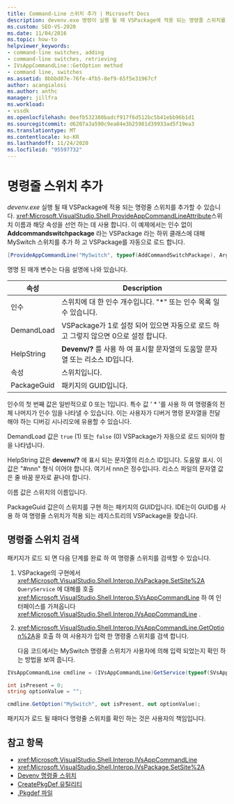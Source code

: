 ```yaml
---
title: Command-Line 스위치 추가 | Microsoft Docs
description: devenv.exe 명령이 실행 될 때 VSPackage에 적용 되는 명령줄 스위치를 추가 하는 방법에 대해 알아봅니다.
ms.custom: SEO-VS-2020
ms.date: 11/04/2016
ms.topic: how-to
helpviewer_keywords:
- command-line switches, adding
- command-line switches, retrieving
- IVsAppCommandLine::GetOption method
- command line, switches
ms.assetid: 8bbbd87e-76fe-4fb5-8ef9-65f5e31967cf
author: acangialosi
ms.author: anthc
manager: jillfra
ms.workload:
- vssdk
ms.openlocfilehash: 0eefb532380badcf917f6d512bc5b41ebb96b1d1
ms.sourcegitcommit: d6207a3a590c9ea84e3b25981d39933ad5f19ea3
ms.translationtype: MT
ms.contentlocale: ko-KR
ms.lasthandoff: 11/24/2020
ms.locfileid: "95597732"
---
```

# <a name="add-command-line-switches"></a>명령줄 스위치 추가
*devenv.exe* 실행 될 때 VSPackage에 적용 되는 명령줄 스위치를 추가할 수 있습니다. <xref:Microsoft.VisualStudio.Shell.ProvideAppCommandLineAttribute>스위치 이름과 해당 속성을 선언 하는 데 사용 합니다. 이 예제에서는 인수 없이 **Addcommandswitchpackage** 라는 VSPackage 라는 하위 클래스에 대해 MySwitch 스위치를 추가 하 고 VSPackage를 자동으로 로드 합니다.

```csharp
[ProvideAppCommandLine("MySwitch", typeof(AddCommandSwitchPackage), Arguments = "0", DemandLoad = 1)]
```

 명명 된 매개 변수는 다음 설명에 나와 있습니다.

|속성|Description|
|-|-|
| 인수 | 스위치에 대 한 인수 개수입니다. "*" 또는 인수 목록 일 수 있습니다. |
| DemandLoad | VSPackage가 1로 설정 되어 있으면 자동으로 로드 하 고 그렇지 않으면 0으로 설정 합니다. |
| HelpString | **Devenv/?** 를 사용 하 여 표시할 문자열의 도움말 문자열 또는 리소스 ID입니다. |
| 속성 | 스위치입니다. |
| PackageGuid | 패키지의 GUID입니다. |

 인수의 첫 번째 값은 일반적으로 0 또는 1입니다. 특수 값 ' * '를 사용 하 여 명령줄의 전체 나머지가 인수 임을 나타낼 수 있습니다. 이는 사용자가 디버거 명령 문자열을 전달 해야 하는 디버깅 시나리오에 유용할 수 있습니다.

 DemandLoad 값은 `true` (1) 또는 `false` (0) VSPackage가 자동으로 로드 되어야 함을 나타냅니다.

 HelpString 값은 **devenv/?** 에 표시 되는 문자열의 리소스 ID입니다. 도움말 표시. 이 값은 "#nnn" 형식 이어야 합니다. 여기서 nnn은 정수입니다. 리소스 파일의 문자열 값은 줄 바꿈 문자로 끝나야 합니다.

 이름 값은 스위치의 이름입니다.

 PackageGuid 값은이 스위치를 구현 하는 패키지의 GUID입니다. IDE는이 GUID를 사용 하 여 명령줄 스위치가 적용 되는 레지스트리의 VSPackage을 찾습니다.

## <a name="retrieve-command-line-switches"></a>명령줄 스위치 검색
 패키지가 로드 되 면 다음 단계를 완료 하 여 명령줄 스위치를 검색할 수 있습니다.

1. VSPackage의 구현에서 <xref:Microsoft.VisualStudio.Shell.Interop.IVsPackage.SetSite%2A> `QueryService` 에 대해를 호출 <xref:Microsoft.VisualStudio.Shell.Interop.SVsAppCommandLine> 하 여 인터페이스를 가져옵니다 <xref:Microsoft.VisualStudio.Shell.Interop.IVsAppCommandLine> .

2. <xref:Microsoft.VisualStudio.Shell.Interop.IVsAppCommandLine.GetOption%2A>을 호출 하 여 사용자가 입력 한 명령줄 스위치를 검색 합니다.

   다음 코드에서는 MySwitch 명령줄 스위치가 사용자에 의해 입력 되었는지 확인 하는 방법을 보여 줍니다.

```csharp
IVsAppCommandLine cmdline = (IVsAppCommandLine)GetService(typeof(SVsAppCommandLine));

int isPresent = 0;
string optionValue = "";

cmdline.GetOption("MySwitch", out isPresent, out optionValue);
```

 패키지가 로드 될 때마다 명령줄 스위치를 확인 하는 것은 사용자의 책임입니다.

## <a name="see-also"></a>참고 항목
- <xref:Microsoft.VisualStudio.Shell.Interop.IVsAppCommandLine>
- <xref:Microsoft.VisualStudio.Shell.Interop.IVsPackage.SetSite%2A>
- [Devenv 명령줄 스위치](../ide/reference/devenv-command-line-switches.md)
- [CreatePkgDef 유틸리티](../extensibility/internals/createpkgdef-utility.md)
- [.Pkgdef 파일](https://devblogs.microsoft.com/visualstudio/whats-a-pkgdef-and-why/)
